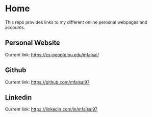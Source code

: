 # Home

This repo provides links to my different online perosnal webpages and accounts.

## Personal Website
<!-- Current link: https://mfaisal97.github.io/ -->
Current link: https://cs-people.bu.edu/mfaisal/

## Github
Current link: https://github.com/mfaisal97

## Linkedin
Current link: https://linkedin.com/in/mfaisal97
